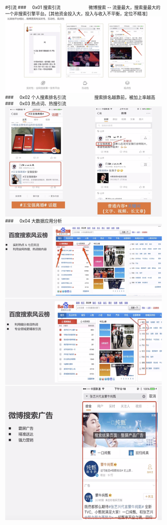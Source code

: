 #引流
###&nbsp;&nbsp;&nbsp;&nbsp;&nbsp;0x01 搜索引流
&nbsp;&nbsp;&nbsp;&nbsp;&nbsp;&nbsp;&nbsp;&nbsp;&nbsp;&nbsp;&nbsp;&nbsp;&nbsp;&nbsp;&nbsp;&nbsp;&nbsp;&nbsp;&nbsp;&nbsp;&nbsp;&nbsp;微博搜索 -- 流量最大，搜索量最大的一个非搜索引擎平台。[其他资金投入大，投入与收入不平衡，定位不精准]
![](/assets/ys.png)
###&nbsp;&nbsp;&nbsp;&nbsp;&nbsp;0x02 个人搜素排名引流
&nbsp;&nbsp;&nbsp;&nbsp;&nbsp;&nbsp;&nbsp;&nbsp;&nbsp;&nbsp;&nbsp;&nbsp;&nbsp;&nbsp;&nbsp;&nbsp;&nbsp;&nbsp;&nbsp;&nbsp;&nbsp;&nbsp;搜索排名越靠前，被加上率越高
###&nbsp;&nbsp;&nbsp;&nbsp;&nbsp;0x03 热点词、热搜引流
![](/assets/ht.png)
###&nbsp;&nbsp;&nbsp;&nbsp;&nbsp;0x04 大数据应用分析
![](/assets/bdfyb.png)
![](/assets/bdf.png)
![](/assets/bp.png)



